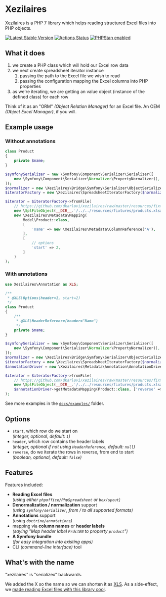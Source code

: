 # Xezilaires

Xezilaires is a PHP 7 library which helps reading structured Excel files
into PHP objects.

[![Latest Stable Version](https://poser.pugx.org/dkarlovi/xezilaires/v/stable.png)](https://packagist.org/packages/dkarlovi/xezilaires)
[![Actions Status](https://github.com/dkarlovi/xezilaires/workflows/Build/badge.svg)](https://github.com/dkarlovi/xezilaires/actions)
[![PHPStan enabled](https://img.shields.io/badge/PHPStan-enabled-brightgreen.svg?style=flat)](https://github.com/phpstan/phpstan)

## What it does

1. we create a PHP class which will hold our Excel row data
2. we next create spreadsheet iterator instance
    1. passing the path to the Excel file we wish to read
    2. passing the configuration mapping the Excel columns into PHP properties
3. as we're iterating, we are getting an value object (instance of the defined class)
   for each row

Think of it as an "ORM" *(Object Relation Manager)* for an Excel file.
An OEM *(Object Excel Manager)*, if you will.

## Example usage

### Without annotations

```php
class Product
{
    private $name;
}

$symfonySerializer = new \Symfony\Component\Serializer\Serializer([
    new \Symfony\Component\Serializer\Normalizer\PropertyNormalizer(),
]);
$normalizer = new \Xezilaires\Bridge\Symfony\Serializer\ObjectSerializer($symfonySerializer);
$iteratorFactory = new \Xezilaires\SpreadsheetIteratorFactory($normalizer);

$iterator = $iteratorFactory->fromFile(
    // https://github.com/dkarlovi/xezilaires/raw/master/resources/fixtures/products.xlsx
    new \SplFileObject(__DIR__.'/../../resources/fixtures/products.xlsx'),
    new \Xezilaires\Metadata\Mapping(
        Model\Product::class,
        [
            'name' => new \Xezilaires\Metadata\ColumnReference('A'),
        ],
        [
            // options
            'start' => 2,
        ]
    )
);
```

### With annotations

```php
use Xezilaires\Annotation as XLS;

/**
 * @XLS\Options(header=1, start=2)
 */
class Product
{
    /**
     * @XLS\HeaderReference(header="Name")
     */
    private $name;
}

$symfonySerializer = new \Symfony\Component\Serializer\Serializer([
    new \Symfony\Component\Serializer\Normalizer\PropertyNormalizer(),
]);
$normalizer = new \Xezilaires\Bridge\Symfony\Serializer\ObjectSerializer($symfonySerializer);
$iteratorFactory = new \Xezilaires\SpreadsheetIteratorFactory($normalizer);
$annotationDriver = new \Xezilaires\Metadata\Annotation\AnnotationDriver();

$iterator = $iteratorFactory->fromFile(
    // https://github.com/dkarlovi/xezilaires/raw/master/resources/fixtures/products.xlsx
    new \SplFileObject(__DIR__.'/../../resources/fixtures/products.xlsx'),
    $annotationDriver->getMetadataMapping(Product::class, ['reverse' => true])
);
```

See more examples in the [`docs/examples/`](./docs/examples/) folder.

## Options

- `start`, which row do we start on  
  *(integer, optional, default: `1`)*
- `header`, which row contains the header labels  
  *(integer, optional if not using `HeaderReference`, default: `null`)*
- `reverse`, do we iterate the rows in reverse, from end to start  
  *(boolean, optional, default: `false`)*

## Features

Features included:

- **Reading Excel files**  
*(using either `phpoffice/PhpSpreadsheet` or `box/spout`)*
- **Denormalization / normalization** support  
*(using `symfony/serializer`, from / to all supported formats)*
- **Annotations** support  
*(using `doctrine/annotations`)*
- mapping via **column names** or **header labels**  
*(saying "Map header label `PrdctEN` to property `product`")*
- **A Symfony bundle**  
*(for easy integration into existing apps)*
- CLI *(command-line interface)* tool

## What's with the name

"xezilaires" is "serializex" backwards.

We added the X so the name so we can shorten it as [XLS](https://fileinfo.com/extension/xls).
As a side-effect, we [made reading Excel files with this library cool](https://tvtropes.org/pmwiki/pmwiki.php/Main/XMakesAnythingCool).
